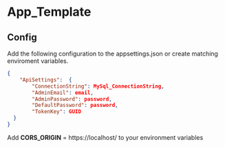 # App_Template

## Config

Add the following configuration to the appsettings.json or create matching enviroment variables.

```json
{
    "ApiSettings":  {
        "ConnectionString": MySql_ConnectionString,
        "AdminEmail": email,
        "AdminPassword": password,
        "DefaultPassword": password,
        "TokenKey": GUID
  }
}
```

Add **CORS_ORIGIN** = https://localhost/ to your environment variables
